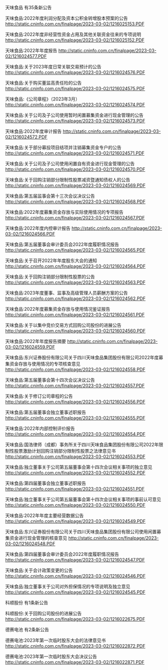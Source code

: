 天味食品 有35条新公告 

天味食品:2022年度利润分配及资本公积金转增股本预案的公告 http://static.cninfo.com.cn/finalpage/2023-03-02/1216025153.PDF 

天味食品:2022年度非经营性资金占用及其他关联资金往来的专项说明 http://static.cninfo.com.cn/finalpage/2023-03-02/1216025152.PDF 

天味食品:2022年年度报告 http://static.cninfo.com.cn/finalpage/2023-03-02/1216024577.PDF 

天味食品:关于2023年度日常关联交易预计的公告 http://static.cninfo.com.cn/finalpage/2023-03-02/1216024576.PDF 

天味食品:关于购买董监高责任险的公告 http://static.cninfo.com.cn/finalpage/2023-03-02/1216024575.PDF 

天味食品:《公司章程》（2023年3月） http://static.cninfo.com.cn/finalpage/2023-03-02/1216024574.PDF 

天味食品:关于公司及子公司使用暂时闲置募集资金进行现金管理的公告 http://static.cninfo.com.cn/finalpage/2023-03-02/1216024573.PDF 

天味食品:2022年度审计报告 http://static.cninfo.com.cn/finalpage/2023-03-02/1216024572.PDF 

天味食品:关于部分募投项目结项并注销募集资金专户的公告 http://static.cninfo.com.cn/finalpage/2023-03-02/1216024571.PDF 

天味食品:关于公司及子公司使用闲置自有资金进行现金管理的公告 http://static.cninfo.com.cn/finalpage/2023-03-02/1216024570.PDF 

天味食品:关于回购注销部分限制性股票减资暨通知债权人的公告 http://static.cninfo.com.cn/finalpage/2023-03-02/1216024569.PDF 

天味食品:第五届监事会第十三次会议决议公告 http://static.cninfo.com.cn/finalpage/2023-03-02/1216024568.PDF 

天味食品:2022年度募集资金存放与实际使用情况的专项报告 http://static.cninfo.com.cn/finalpage/2023-03-02/1216024567.PDF 

天味食品:2022年度内控审计报告 http://static.cninfo.com.cn/finalpage/2023-03-02/1216024566.PDF 

天味食品:第五届董事会审计委员会2022年度履职情况报告 http://static.cninfo.com.cn/finalpage/2023-03-02/1216024565.PDF 

天味食品:关于召开2022年年度股东大会的通知 http://static.cninfo.com.cn/finalpage/2023-03-02/1216024564.PDF 

天味食品:关于回购注销部分限制性股票的公告 http://static.cninfo.com.cn/finalpage/2023-03-02/1216024563.PDF 

天味食品:2023年度董事、监事及高级管理人员薪酬方案的公告 http://static.cninfo.com.cn/finalpage/2023-03-02/1216024562.PDF 

天味食品:2022年度募集资金存放与使用情况鉴证报告 http://static.cninfo.com.cn/finalpage/2023-03-02/1216024561.PDF 

天味食品:关于以集中竞价交易方式回购公司股份的进展公告 http://static.cninfo.com.cn/finalpage/2023-03-02/1216024560.PDF 

天味食品:2022年年度报告摘要 http://static.cninfo.com.cn/finalpage/2023-03-02/1216024559.PDF 

天味食品:东兴证券股份有限公司关于四川天味食品集团股份有限公司2022年度募集资金存放与使用情况的专项核查意见 http://static.cninfo.com.cn/finalpage/2023-03-02/1216024558.PDF 

天味食品:第五届董事会第十四次会议决议公告 http://static.cninfo.com.cn/finalpage/2023-03-02/1216024557.PDF 

天味食品:关于修订公司章程的公告 http://static.cninfo.com.cn/finalpage/2023-03-02/1216024556.PDF 

天味食品:第五届董事会独立董事述职报告 http://static.cninfo.com.cn/finalpage/2023-03-02/1216024555.PDF 

天味食品:2022年内部控制评价报告 http://static.cninfo.com.cn/finalpage/2023-03-02/1216024554.PDF 

天味食品:国浩律师（成都）事务所关于四川天味食品集团股份有限公司2022年限制性股票激励计划回购注销部分限制性股票之法律意见书 http://static.cninfo.com.cn/finalpage/2023-03-02/1216024553.PDF 

天味食品:独立董事关于公司第五届董事会第十四次会议相关事项的独立意见 http://static.cninfo.com.cn/finalpage/2023-03-02/1216024552.PDF 

天味食品:第四届董事会独立董事述职报告 http://static.cninfo.com.cn/finalpage/2023-03-02/1216024551.PDF 

天味食品:独立董事关于公司第五届董事会第十四次会议相关事项的事前认可意见 http://static.cninfo.com.cn/finalpage/2023-03-02/1216024550.PDF 

天味食品:2022年年度主要经营数据公告 http://static.cninfo.com.cn/finalpage/2023-03-02/1216024549.PDF 

天味食品:东兴证券股份有限公司关于四川天味食品集团股份有限公司使用闲置募集资金进行现金管理的核查意见 http://static.cninfo.com.cn/finalpage/2023-03-02/1216024548.PDF 

天味食品:第四届董事会审计委员会2022年度履职情况报告 http://static.cninfo.com.cn/finalpage/2023-03-02/1216024547.PDF 

天味食品:关于会计政策变更的公告 http://static.cninfo.com.cn/finalpage/2023-03-02/1216024546.PDF 

天味食品:独立董事关于公司对外担保情况的专项说明及独立意见 http://static.cninfo.com.cn/finalpage/2023-03-02/1216024545.PDF 

科顺股份 有1条新公告 

科顺股份:关于回购公司股份的进展公告 http://static.cninfo.com.cn/finalpage/2023-03-02/1216022675.PDF 

德赛电池 有2条新公告 

德赛电池:2023年第一次临时股东大会的法律意见书 http://static.cninfo.com.cn/finalpage/2023-03-02/1216022872.PDF 

德赛电池:2023年第一次临时股东大会决议公告 http://static.cninfo.com.cn/finalpage/2023-03-02/1216022871.PDF 

